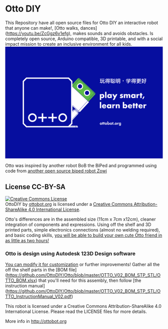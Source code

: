 # Otto DIY

This Repository have all open source files for Otto DIY an interactive robot that anyone can make!,
[Otto walks, dances] (https://youtu.be/ZcGgz6v1efg), makes sounds and avoids obstacles.
Is completely open source, Arduino compatible, 3D printable, and with a social impact mission to create an inclusive environment for all kids.
<img src="OTTO_main.jpg" width="700" align="center"> 

Otto was inspired by another robot BoB the BiPed and programmed using code from [another open source biped robot Zowi](https://github.com/bqlabs/zowi)

## License CC-BY-SA
<a rel="license" href="http://creativecommons.org/licenses/by-sa/4.0/"><img alt="Creative Commons License" style="border-width:0" src="https://i.creativecommons.org/l/by-sa/4.0/88x31.png" /></a><br /><span xmlns:dct="http://purl.org/dc/terms/" property="dct:title">OttoDIY</span> by <a xmlns:cc="http://creativecommons.org/ns#" href="ottobot.org" property="cc:attributionName" rel="cc:attributionURL">ottobot.org</a> is licensed under a <a rel="license" href="http://creativecommons.org/licenses/by-sa/4.0/">Creative Commons Attribution-ShareAlike 4.0 International License</a>.

Otto's differences are in the assembled size (11cm x 7cm x12cm), cleaner integration of components and expressions. 
Using off the shelf and 3D printed parts, simple electronics connections (almost no welding required), and basic coding skills, [you will be able to build your own cute Otto friend in as little as two hours!](http://www.instructables.com/id/Otto-Build-You-Own-Robot-in-Two-Hours/)

### Otto is design using Autodesk 123D Design software 
[You can modify it for customization](http://www.123dapp.com/Project/Otto-build-your-own-robot/5658683) or further improvements!
Gather all the off the shelf parts in the [BOM file] (https://github.com/OttoDIY/Otto/blob/master/OTTO_V02_BOM_STP_STL/OTTO_BOM.xlsx) that you'll need for this assembly, then follow [the instruction manual] (https://github.com/OttoDIY/Otto/blob/master/OTTO_V02_BOM_STP_STL/OTTO_InstructionManual_V02.pdf)

This robot is licensed under a Creative Commons Attribution-ShareAlike 4.0 International License. Please read the LICENSE files for more details.

More info in http://ottobot.org
